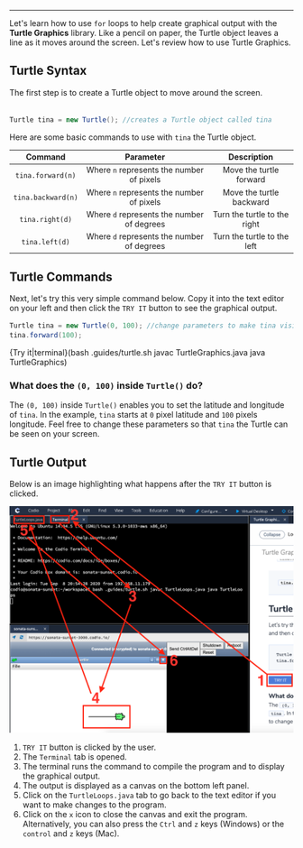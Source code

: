 ----------
Let's learn how to use `for` loops to help create graphical output with the **Turtle Graphics** library. Like a pencil on paper, the Turtle object leaves a line as it moves around the screen. Let's review how to use Turtle Graphics.

## Turtle Syntax
The first step is to create a Turtle object to move around the screen.

```java

Turtle tina = new Turtle(); //creates a Turtle object called tina

```

Here are some basic commands to use with `tina` the Turtle object.

|Command|Parameter|Description|
|:-----:|:-------:|:---------:|
|`tina.forward(n)`|Where `n` represents the number of pixels|Move the turtle forward|
|`tina.backward(n)`|Where `n` represents the number of pixels|Move the turtle backward|
|`tina.right(d)`|Where `d` represents the number of degrees|Turn the turtle to the right|
|`tina.left(d)`|Where `d` represents the number of degrees|Turn the turtle to the left|

## Turtle Commands
Next, let's try this very simple command below. Copy it into the text editor on your left and then click the `TRY IT` button to see the graphical output.

```java
Turtle tina = new Turtle(0, 100); //change parameters to make tina visible
tina.forward(100);
```

{Try it|terminal}(bash .guides/turtle.sh javac TurtleGraphics.java java TurtleGraphics)

### What does the `(0, 100)` inside `Turtle()` do?
The `(0, 100)` inside `Turtle()` enables you to set the latitude and longitude of `tina`. In the example, `tina` starts at `0` pixel latitude and `100` pixels longitude. Feel free to change these parameters so that `tina` the Turtle can be seen on your screen.

## Turtle Output
Below is an image highlighting what happens after the `TRY IT` button is clicked.

![.guides/img/JavaTurtleOutput](.guides/img/JavaTurtleOutput.png)

1. `TRY IT` button is clicked by the user.
2. The `Terminal` tab is opened.
3. The terminal runs the command to compile the program and to display the graphical output.
4. The output is displayed as a canvas on the bottom left panel.
5. Click on the `TurtleLoops.java` tab to go back to the text editor if you want to make changes to the program.
6. Click on the `x` icon to close the canvas and exit the program. Alternatively, you can also press the `Ctrl` and `z` keys (Windows) or the `control` and `z` keys (Mac).
